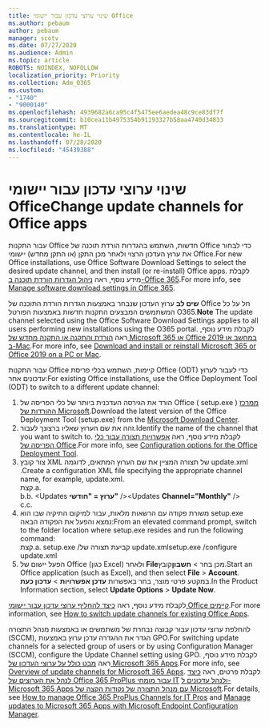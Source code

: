```yaml
---
title: שינוי ערוצי עדכון עבור יישומי Office
ms.author: pebaum
author: pebaum
manager: scotv
ms.date: 07/27/2020
ms.audience: Admin
ms.topic: article
ROBOTS: NOINDEX, NOFOLLOW
localization_priority: Priority
ms.collection: Adm_O365
ms.custom:
- "1740"
- "9000140"
ms.openlocfilehash: 4939682a6ca95c4f5475ee6aedea48c9ce83df7f
ms.sourcegitcommit: b10cea11b4975354b91193327b58aa4740d34833
ms.translationtype: MT
ms.contentlocale: he-IL
ms.lasthandoff: 07/28/2020
ms.locfileid: "45439388"
---
```

# <a name="change-update-channels-for-office-apps"></a><span data-ttu-id="1837e-102">שינוי ערוצי עדכון עבור יישומי Office</span><span class="sxs-lookup"><span data-stu-id="1837e-102">Change update channels for Office apps</span></span>

<span data-ttu-id="1837e-103">עבור התקנות Office חדשות, השתמש בהגדרות הורדת תוכנה של Office כדי לבחור את ערוץ העדכון הרצוי ולאחר מכן התקן (או התקן מחדש) יישומי Office.</span><span class="sxs-lookup"><span data-stu-id="1837e-103">For new Office installations, use Office Software Download Settings to select the desired update channel, and then install (or re-install) Office apps.</span></span> <span data-ttu-id="1837e-104">לקבלת מידע נוסף, ראה [ניהול הגדרות הורדת תוכנה ב-Office 365](https://docs.microsoft.com/deployoffice/manage-software-download-settings-office-365).</span><span class="sxs-lookup"><span data-stu-id="1837e-104">For more info, see [Manage software download settings in Office 365](https://docs.microsoft.com/deployoffice/manage-software-download-settings-office-365).</span></span> 

<span data-ttu-id="1837e-105">**שים לב** ערוץ העדכון שנבחר באמצעות הגדרות הורדת התוכנה של Office חל על כל המשתמשים המבצעים התקנות חדשות באמצעות הפורטל O365.</span><span class="sxs-lookup"><span data-stu-id="1837e-105">**Note** The update channel selected using the Office Software Download Settings applies to all users performing new installations using the O365 portal.</span></span> <span data-ttu-id="1837e-106">לקבלת מידע נוסף, ראה [הורדת והתקנה או התקנה מחדש של Microsoft 365 או Office 2019 במחשב או ב-Mac](https://support.microsoft.com/office/download-and-install-or-reinstall-microsoft-365-or-office-2019-on-a-pc-or-mac-4414eaaf-0478-48be-9c42-23adc4716658).</span><span class="sxs-lookup"><span data-stu-id="1837e-106">For more info, see [Download and install or reinstall Microsoft 365 or Office 2019 on a PC or Mac](https://support.microsoft.com/office/download-and-install-or-reinstall-microsoft-365-or-office-2019-on-a-pc-or-mac-4414eaaf-0478-48be-9c42-23adc4716658).</span></span>   

<span data-ttu-id="1837e-107">עבור התקנות Office קיימות, השתמש בכלי פריסת Office (ODT) כדי לעבור לערוץ עדכונים אחר:</span><span class="sxs-lookup"><span data-stu-id="1837e-107">For existing Office installations, use the Office Deployment Tool (ODT) to switch to a different update channel:</span></span>  

1. <span data-ttu-id="1837e-108">הורד את הגירסה העדכנית ביותר של כלי הפריסה של Office ( setup.exe ) [ממרכז ההורדות של Microsoft](https://go.microsoft.com/fwlink/p/?LinkID=626065).</span><span class="sxs-lookup"><span data-stu-id="1837e-108">Download the latest version of the Office Deployment Tool (setup.exe) from the [Microsoft Download Center](https://go.microsoft.com/fwlink/p/?LinkID=626065).</span></span>
2. <span data-ttu-id="1837e-109">זהה את שם הערוץ שאליו ברצונך לעבור.</span><span class="sxs-lookup"><span data-stu-id="1837e-109">Identify the name of the channel that you want to switch to.</span></span> <span data-ttu-id="1837e-110">לקבלת מידע נוסף, ראה [אפשרויות תצורה עבור כלי הפריסה של Office](https://docs.microsoft.com/DeployOffice/configuration-options-for-the-office-2016-deployment-tool#channel-attribute-part-of-add-element).</span><span class="sxs-lookup"><span data-stu-id="1837e-110">For more info, see [Configuration options for the Office Deployment Tool](https://docs.microsoft.com/DeployOffice/configuration-options-for-the-office-2016-deployment-tool#channel-attribute-part-of-add-element).</span></span>
3. <span data-ttu-id="1837e-111">צור קובץ XML של תצורה המציין את שם הערוץ המתאים, לדוגמה update.xml .</span><span class="sxs-lookup"><span data-stu-id="1837e-111">Create a configuration XML file specifying the appropriate channel name, for example, update.xml.</span></span>  
    <span data-ttu-id="1837e-112">קצת.</span><span class="sxs-lookup"><span data-stu-id="1837e-112">a.</span></span> <Configuration>  
    <span data-ttu-id="1837e-113">b.</span><span class="sxs-lookup"><span data-stu-id="1837e-113">b.</span></span> <span data-ttu-id="1837e-114"><Updates **ערוץ = "חודשי"** /></span><span class="sxs-lookup"><span data-stu-id="1837e-114"><Updates **Channel="Monthly"** /></span></span>  
    <span data-ttu-id="1837e-115">c.</span><span class="sxs-lookup"><span data-stu-id="1837e-115">c.</span></span> </Configuration>
4. <span data-ttu-id="1837e-116">משורת פקודה עם הרשאות מלאות, עבור למיקום התיקיה שבו הוא setup.exe נמצא והפעל את הפקודה הבאה:</span><span class="sxs-lookup"><span data-stu-id="1837e-116">From an elevated command prompt, switch to the folder location where setup.exe resides and run the following command:</span></span>  
    <span data-ttu-id="1837e-117">קצת.</span><span class="sxs-lookup"><span data-stu-id="1837e-117">a.</span></span> <span data-ttu-id="1837e-118">setup.exe /קביעת תצורה של update.xml</span><span class="sxs-lookup"><span data-stu-id="1837e-118">setup.exe /configure update.xml</span></span>
5. <span data-ttu-id="1837e-119">הפעל יישום של Office (כגון Excel) ולאחר **File**מכן בחר  >  **חשבון**קובץ.</span><span class="sxs-lookup"><span data-stu-id="1837e-119">Start an Office application (such as Excel), and then select **File** > **Account**.</span></span> <span data-ttu-id="1837e-120">במקטע פרטי מוצר, בחר באפשרות **עדכן אפשרויות**  >  **עדכון כעת**.</span><span class="sxs-lookup"><span data-stu-id="1837e-120">In the Product Information section, select **Update Options** > **Update Now**.</span></span>

<span data-ttu-id="1837e-121">לקבלת מידע נוסף, ראה [כיצד להחליף ערוצי עדכון עבור יישומי Office קיימים](https://support.microsoft.com/help/3185078/how-to-switch-from-semi-annual-channel-to-monthly-channel).</span><span class="sxs-lookup"><span data-stu-id="1837e-121">For more information, see [How to switch update channels for existing Office Apps](https://support.microsoft.com/help/3185078/how-to-switch-from-semi-annual-channel-to-monthly-channel).</span></span> 

<span data-ttu-id="1837e-122">להחלפת ערוצי עדכון עבור קבוצה נבחרת של משתמשים או באמצעות מנהל התצורה (SCCM), הגדר את ההגדרה עדכן ערוץ באמצעות GPO.</span><span class="sxs-lookup"><span data-stu-id="1837e-122">For switching update channels for a selected group of users or by using Configuration Manager (SCCM), configure the Update Channel setting using GPO.</span></span> <span data-ttu-id="1837e-123">לקבלת מידע נוסף, ראה [מבט כולל על ערוצי העדכון של Microsoft 365 Apps](https://docs.microsoft.com/deployoffice/overview-update-channels#group-policy).</span><span class="sxs-lookup"><span data-stu-id="1837e-123">For more info, see [Overview of update channels for Microsoft 365 Apps](https://docs.microsoft.com/deployoffice/overview-update-channels#group-policy).</span></span> <span data-ttu-id="1837e-124">לקבלת פרטים, ראה [כיצד לנהל את הערוצים של Office 365 ProPlus עבור מומחי IT](https://techcommunity.microsoft.com/t5/office-365-blog/how-to-manage-office-365-proplus-channels-for-it-pros/ba-p/795813) [ולנהל עדכונים ל-Microsoft 365 Apps עם מנהל התצורה של נקודות הקצה של Microsoft](https://docs.microsoft.com/deployoffice/manage-microsoft-365-apps-updates-configuration-manager).</span><span class="sxs-lookup"><span data-stu-id="1837e-124">For details, see [How to manage Office 365 ProPlus Channels for IT Pros](https://techcommunity.microsoft.com/t5/office-365-blog/how-to-manage-office-365-proplus-channels-for-it-pros/ba-p/795813) and [Manage updates to Microsoft 365 Apps with Microsoft Endpoint Configuration Manager](https://docs.microsoft.com/deployoffice/manage-microsoft-365-apps-updates-configuration-manager).</span></span>